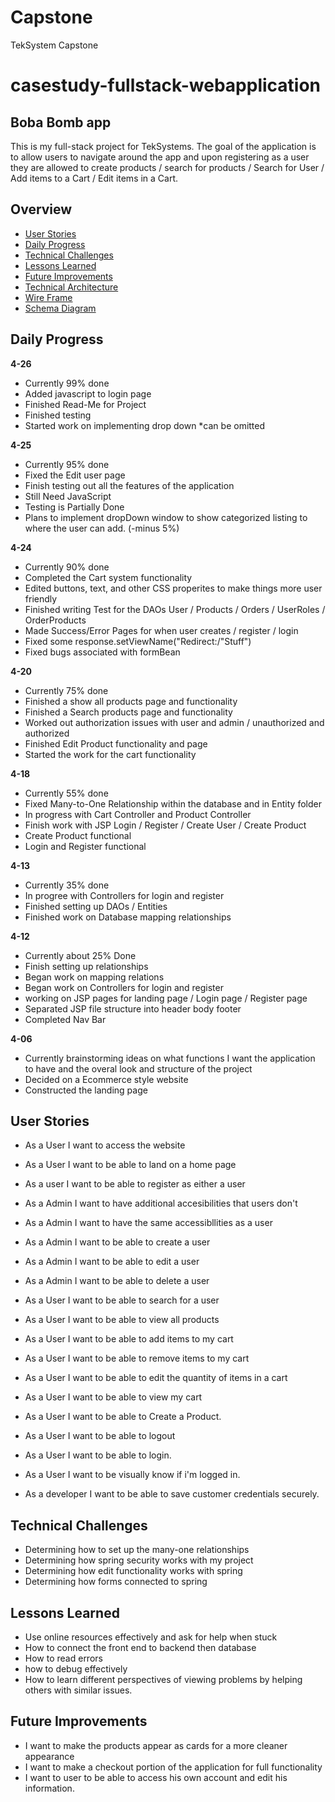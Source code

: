 # Capstone
TekSystem Capstone
# casestudy-fullstack-webapplication
## Boba Bomb app
This is my full-stack project for TekSystems.
The goal of the application is to allow users to navigate around the app and upon registering as a user they are allowed to 
create products / search for products / Search for User / Add items to a Cart / Edit items in a Cart.
## Overview
 - [User Stories](#User-Stories)
 - [Daily Progress](#Daily-Progress)
 - [Technical Challenges](#Technical-Challenges)
 - [Lessons Learned](#Lessons-Learned)
 - [Future Improvements](#Future-Improvements)
 - [Technical Architecture]()
 - [Wire Frame]()
 - [Schema Diagram](https://github.com/Matthew-Yim/Capstone/blob/main/ER_Diagram.JPG)


## Daily Progress

**4-26**
 - Currently 99% done
 - Added javascript to login page
 - Finished Read-Me for Project
 - Finished testing
 - Started work on implementing drop down *can be omitted 


**4-25**
 - Currently 95% done
 - Fixed the Edit user page
 - Finish testing out all the features of the application
 - Still Need JavaScript
 - Testing is Partially Done
 - Plans to implement dropDown window to show categorized listing to where the user can add. (-minus 5%)


**4-24**
 - Currently 90% done
 - Completed the Cart system functionality
 - Edited buttons, text, and other CSS properites to make things more user friendly
 - Finished writing Test for the DAOs User / Products / Orders / UserRoles / OrderProducts
 - Made Success/Error Pages for when user creates / register / login
 - Fixed some response.setViewName("Redirect:/"Stuff")
 - Fixed bugs associated with formBean

**4-20**
 - Currently 75% done
 - Finished a show all products page and functionality
 - Finished a Search products page and functionality
 - Worked out authorization issues with user and admin / unauthorized and authorized
 - Finished Edit Product functionality and page
 - Started the work for the cart functionality

**4-18**
 - Currently 55% done
 - Fixed Many-to-One Relationship within the database and in Entity folder
 - In progress with Cart Controller and Product Controller
 - Finish work with JSP Login / Register / Create User / Create Product
 - Create Product functional
 - Login and Register functional

**4-13**
 - Currently 35% done
 - In progree with Controllers for login and register
 - Finished setting up DAOs / Entities
 - Finished work on Database mapping relationships

**4-12**
 - Currently about 25% Done
 - Finish setting up relationships
 - Began work on mapping relations
 - Began work on Controllers for login and register
 - working on JSP pages for landing page / Login page / Register page
 - Separated JSP file structure into header body footer
 - Completed Nav Bar

**4-06**
 - Currently brainstorming ideas on what functions I want the application to have and the overal look and structure of the project
 - Decided on a Ecommerce style website
 - Constructed the landing page
## User Stories
 - As a User I want to access the website
 - As a User I want to be able to land on a home page
 - As a user I want to be able to register as either a user
 - As a Admin I want to have additional accesibilities that users don't 
 - As a Admin I want to have the same accessibllities as a user
 - As a Admin I want to be able to create a user
 - As a Admin I want to be able to edit a user
 - As a Admin I want to be able to delete a user
 - As a User I want to be able to search for a user
 - As a User I want to be able to view all products
 - As a User I want to be able to add items to my cart
 - As a User I want to be able to remove items to my cart
 - As a User I want to be able to edit the quantity of items in a cart
 - As a User I want to be able to view my cart
 - As a User I want to be able to Create a Product.
 - As a User I want to be able to logout
 - As a User I want to be able to login.
 - As a User I want to be visually know if i'm logged in.

 - As a developer I want to be able to save customer credentials securely.
## Technical Challenges
 - Determining how to set up the many-one relationships
 - Determining how spring security works with my project
 - Determining how edit functionality works with spring
 - Determining how forms connected to spring 
## Lessons Learned
 - Use online resources effectively and ask for help when stuck
 - How to connect the front end to backend then database
 - How to read errors
 - how to debug effectively
 - How to learn different perspectives of viewing problems by helping others with similar issues.
## Future Improvements
 - I want to make the products appear as cards for a more cleaner appearance
 - I want to make a checkout portion of the application for full functionality
 - I want to user to be able to access his own account and edit his information.
